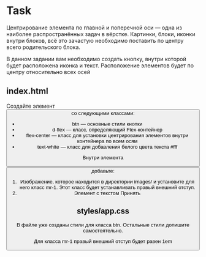 # Task
Центрирование элемента по главной и поперечной оси — одна из наиболее распространённых задач в вёрстке. Картинки, блоки, иконки внутри блоков, всё это зачастую необходимо поставить по центру всего родительского блока.

В данном задании вам необходимо создать кнопку, внутри которой будет расположена иконка и текст. Расположение элементов будет по центру относительно всех осей

## index.html
Создайте элемент <button> со следующими классами:
* btn — основные стили кнопки
* d-flex — класс, определяющий Flex-контейнер
* flex-center — класс для установки центрирования элементов внутри контейнера по всем осям
* text-white — класс для добавления белого цвета текста #fff

Внутри элемента <button> добавьте:
1) Изображение, которое находится в директории images/ и установите для него класс mr-1. Этот класс будет устанавливать правый внешний отступ.
2) Элемент <span> с текстом Принять

## styles/app.css
В файле уже созданы стили для класса btn. Остальные стили допишите самостоятельно.

Для класса mr-1 правый внешний отступ будет равен 1em
